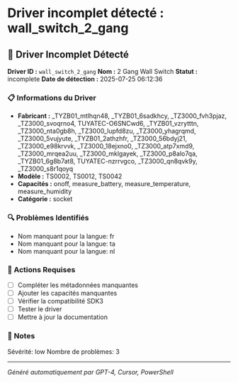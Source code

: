 # Driver incomplet détecté : wall_switch_2_gang

## 🚨 Driver Incomplet Détecté

**Driver ID :** `wall_switch_2_gang`
**Nom :** 2 Gang Wall Switch
**Statut :** incomplete
**Date de détection :** 2025-07-25 06:12:36

### 📋 Informations du Driver
- **Fabricant :** _TYZB01_mtlhqn48, _TYZB01_6sadkhcy, _TZ3000_fvh3pjaz, _TZ3000_svoqrno4, TUYATEC-O6SNCwd6, _TYZB01_vzrytttn, _TZ3000_nta0gb8h, _TZ3000_lupfd8zu, _TZ3000_yhagrqmd, _TZ3000_5vujyute, _TYZB01_2athzhfr, _TZ3000_56bdyj21, _TZ3000_e98krvvk, _TZ3000_18ejxno0, _TZ3000_atp7xmd9, _TZ3000_mrqea2uu, _TZ3000_mklgayek, _TZ3000_p8alo7qa, _TYZB01_6g8b7at8, TUYATEC-nzrrvgco, _TZ3000_qn8qvk9y, _TZ3000_s8r1qoyq
- **Modèle :** TS0002, TS0012, TS0042
- **Capacités :** onoff, measure_battery, measure_temperature, measure_humidity
- **Catégorie :** socket

### 🔍 Problèmes Identifiés
- Nom manquant pour la langue: fr
- Nom manquant pour la langue: ta
- Nom manquant pour la langue: nl

### 🎯 Actions Requises
- [ ] Compléter les métadonnées manquantes
- [ ] Ajouter les capacités manquantes
- [ ] Vérifier la compatibilité SDK3
- [ ] Tester le driver
- [ ] Mettre à jour la documentation

### 📝 Notes
Sévérité: low
Nombre de problèmes: 3

---
*Généré automatiquement par GPT-4, Cursor, PowerShell*

